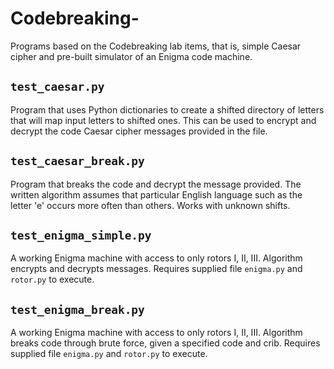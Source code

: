 # Codebreaking-
Programs based on the Codebreaking lab items, that is, simple Caesar cipher and pre-built simulator of an Enigma code machine.


## `test_caesar.py`
Program that uses Python dictionaries to create a shifted directory of letters that will map input letters to shifted ones. This can be used to encrypt and decrypt the code Caesar cipher messages provided in the file. 

## `test_caesar_break.py`
Program that breaks the code and decrypt the message provided. The written algorithm assumes that particular English language such as the letter 'e' occurs more often than others.
Works with unknown shifts.

## `test_enigma_simple.py`
A working Enigma machine with access to only rotors I, II, III. Algorithm encrypts and decrypts messages.
Requires supplied file `enigma.py` and `rotor.py` to execute.

## `test_enigma_break.py`
A working Enigma machine with access to only rotors I, II, III. Algorithm breaks code through brute force, given a specified code and crib.
Requires supplied file `enigma.py` and `rotor.py` to execute.
